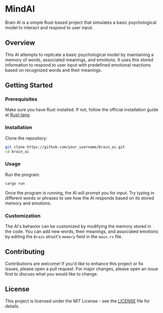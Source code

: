 # MindAI

Brain AI is a simple Rust-based project that simulates a basic psychological model to interact and respond to user input.

## Overview

This AI attempts to replicate a basic psychological model by maintaining a memory of words, associated meanings, and emotions. It uses this stored information to respond to user input with predefined emotional reactions based on recognized words and their meanings.

## Getting Started

### Prerequisites

Make sure you have Rust installed. If not, follow the official installation guide at [Rust-lang](https://www.rust-lang.org/tools/install).

### Installation

Clone the repository:

```bash
git clone https://github.com/your_username/brain_ai.git
cd brain_ai
```

### Usage

Run the program:

```bash
cargo run
```

Once the program is running, the AI will prompt you for input. Try typing in different words or phrases to see how the AI responds based on its stored memory and emotions.

### Customization

The AI's behavior can be customized by modifying the memory stored in the code. You can add new words, their meanings, and associated emotions by editing the `Brain` struct's `memory` field in the `main.rs` file.

## Contributing

Contributions are welcome! If you'd like to enhance this project or fix issues, please open a pull request. For major changes, please open an issue first to discuss what you would like to change.

## License

This project is licensed under the MIT License - see the [LICENSE](LICENSE) file for details.

